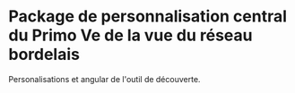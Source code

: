 
# Package de personnalisation central du Primo Ve de la vue du réseau bordelais
Personalisations et angular de l'outil de découverte. 











